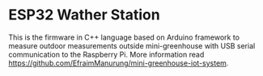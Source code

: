 # ESP32 Wather Station
This is the firmware in C++ language based on Arduino framework to measure outdoor measurements outside mini-greenhouse with USB serial communication to the Raspberry Pi. More information read https://github.com/EfraimManurung/mini-greenhouse-iot-system.